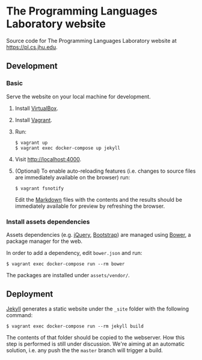 The Programming Languages Laboratory website
============================================

Source code for The Programming Languages Laboratory website at
<https://pl.cs.jhu.edu>.

Development
-----------

### Basic

Serve the website on your local machine for development.

1. Install [VirtualBox][virtualbox].
2. Install [Vagrant][vagrant].
3. Run:

   ```console
   $ vagrant up
   $ vagrant exec docker-compose up jekyll
   ```

4. Visit <http://localhost:4000>.
5. (Optional) To enable auto-reloading features (i.e. changes to source files
   are immediately available on the browser) run:

   ```console
   $ vagrant fsnotify
   ```

   Edit the [Markdown][kramdown] files with the contents and the results should
   be immediately available for preview by refreshing the browser.

### Install assets dependencies

Assets dependencies (e.g. [jQuery][jquery], [Bootstrap][bootstrap]) are managed
using [Bower][bower], a package manager for the web.

In order to add a dependency, edit `bower.json` and run:

```console
$ vagrant exec docker-compose run --rm bower
```

The packages are installed under `assets/vendor/`.

Deployment
----------

[Jekyll][jekyll] generates a static website under the `_site` folder with the
following command:

```console
$ vagrant exec docker-compose run --rm jekyll build
```

The contents of that folder should be copied to the webserver. How this step is
performed is still under discussion. We're aiming at an automatic solution,
i.e. any push the the `master` branch will trigger a build.


[jekyll]: http://jekyllrb.com
[bower]: http://bower.io/
[jquery]: http://jquery.com/
[kramdown]: http://kramdown.gettalong.org/quickref.html
[bootstrap]: http://getbootstrap.com/
[virtualbox]: https://www.virtualbox.org/
[vagrant]: https://www.vagrantup.com/
